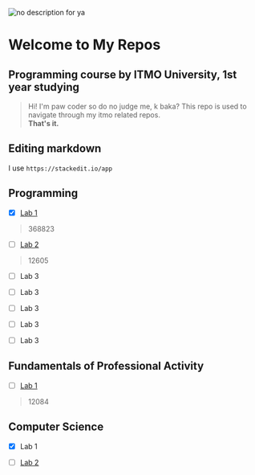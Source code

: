 ![no description for ya](https://cdn.dribbble.com/userupload/3273671/file/original-5966c5710b59b3261a84f54a7bf88c44.jpg)
# Welcome to My Repos

## Programming course by ITMO University, 1st year studying

> Hi! I'm paw coder so do no judge me, k baka? This repo is used to
> navigate through my itmo related repos. <br> **That's it.**


## Editing markdown

I use `https://stackedit.io/app` 

## Programming

 - [x] [Lab 1](https://github.com/isofinly/lab_1)
 > 368823
 - [ ] [Lab 2](https://github.com/isofinly/lab2)
 > 12605 
 - [ ] Lab 3
 - [ ] Lab 3
 - [ ] Lab 3
 - [ ] Lab 3
 - [ ] Lab 3


## Fundamentals of Professional Activity

 - [ ] [Lab 1](https://github.com/isofinly/lab_0)

> 12084

## Computer Science

 - [x] Lab 1
 - [ ] [Lab 2](https://github.com/isofinly/CS-lab-2)

